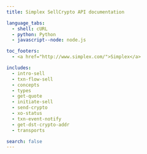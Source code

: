 ```yaml
---
title: Simplex SellCrypto API documentation

language_tabs:
  - shell: cURL
  - python: Python
  - javascript--node: node.js

toc_footers:
  - <a href="http://www.simplex.com/">Simplex</a>

includes:
  - intro-sell
  - txn-flow-sell
  - concepts
  - types
  - get-quote
  - initiate-sell
  - send-crypto
  - xo-status
  - txn-event-notify
  - get-dst-crypto-addr
  - transports

search: false
---
```

